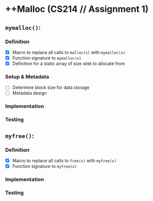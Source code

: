 # ++Malloc (CS214 // Assignment 1)

## `mymalloc()`:
### Definition
- [x] Macro to replace all calls to `malloc(x)` with `mymalloc(x)`
- [x] Function signature to `mymalloc(x)`
- [x] Definition for a static array of size `4096` to allocate from

### Setup & Metadata
- [ ] Determine block size for data storage
- [ ] Metadata design

### Implementation


### Testing

## `myfree()`:
### Definition
- [x] Macro to replace all calls to `free(x)` with `myfree(x)`
- [x] Function signature to `myfree(x)`   

### Implementation

### Testing
